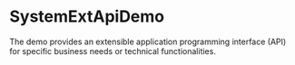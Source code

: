 # SystemExtApiDemo

The demo provides an extensible application programming interface (API) for specific business needs
or technical functionalities.
